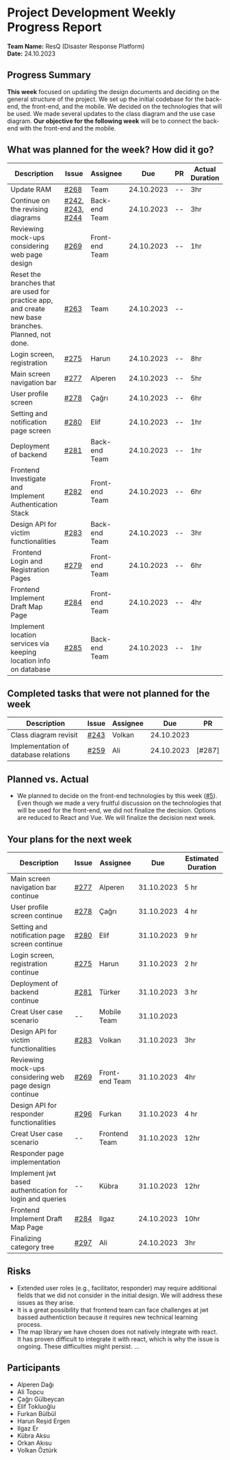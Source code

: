 # Project Development Weekly Progress Report

**Team Name:** ResQ (Disaster Response Platform)  
**Date:** 24.10.2023

## Progress Summary
**This week** focused on updating the design documents and deciding on the general structure of the project. We set up the initial codebase for the back-end, the front-end, and the mobile. We decided on the technologies that will be used. We made several updates to the class diagram and the use case diagram. **Our objective for the following week** will be to connect the back-end with the front-end and the mobile.

## What was planned for the week? How did it go?

| Description | Issue | Assignee | Due | PR | Actual Duration | Estimated Duration |
| --- | --- | --- | --- | --- | --- | --- |
| Update RAM | [#268](https://github.com/bounswe/bounswe2023group1/issues/268) | Team | 24.10.2023 |--| 3hr | 3 hr |
| Continue on the revising diagrams | [#242](https://github.com/bounswe/bounswe2023group1/issues/242), [#243](https://github.com/bounswe/bounswe2023group1/issues/243), [#244](https://github.com/bounswe/bounswe2023group1/issues/244) | Back-end Team | 24.10.2023 | -- |3hr| 2 hr | 
| Reviewing mock-ups considering web page design| [#269](https://github.com/bounswe/bounswe2023group1/issues/269) | Front-end Team | 24.10.2023 | -- |1hr| 2 hr | 
| Reset the branches that are used for practice app, and create new base branches. Planned, not done. | [#263](https://github.com/bounswe/bounswe2023group1/issues/263)| Team | 24.10.2023 | -- || 1 hr | 
| Login screen, registration | [#275](https://github.com/bounswe/bounswe2023group1/issues/275) | Harun | 24.10.2023| -- | 8hr | 10 hr|
| Main screen navigation bar | [#277](https://github.com/bounswe/bounswe2023group1/issues/277) | Alperen | 24.10.2023 | -- | 5hr | 10 hr |
| User profile screen | [#278](https://github.com/bounswe/bounswe2023group1/issues/278) | Çağrı | 24.10.2023| -- | 6hr | 10 hr |
| Setting and notification page screen | [#280](https://github.com/bounswe/bounswe2023group1/issues/280) | Elif | 24.10.2023 | -- | 1hr | 10 hr |
| Deployment of backend | [#281](https://github.com/bounswe/bounswe2023group1/issues/281) | Back-end Team | 24.10.2023| -- |1hr | 4 hr |
| Frontend Investigate and Implement Authentication Stack | [#282](https://github.com/bounswe/bounswe2023group1/issues/282) | Front-end Team | 24.10.2023 |-- | 6hr | 10 hr |
| Design API for victim functionalities | [#283](https://github.com/bounswe/bounswe2023group1/issues/283) | Back-end Team | 24.10.2023| -- | 3hr| 4 hr |
| Frontend Login and Registration Pages | [#279](https://github.com/bounswe/bounswe2023group1/issues/279) | Front-end Team | 24.10.2023| -- |6hr | 4 hr |
| Frontend Implement Draft Map Page | [#284](https://github.com/bounswe/bounswe2023group1/issues/284) | Front-end Team | 24.10.2023| -- | 4hr| 6 hr |
| Implement location services via keeping location info on database  | [#285](https://github.com/bounswe/bounswe2023group1/issues/285) | Back-end Team | 24.10.2023 | -- |1hr | 3 hr |


## Completed tasks that were not planned for the week

| Description  | Issue | Assignee | Due | PR |
| -------- | ----- | -------- | --- | --- |
| Class diagram revisit | [#243](https://github.com/bounswe/bounswe2023group1/issues/243) | Volkan | 24.10.2023|
| Implementation of database relations | [#259](https://github.com/bounswe/bounswe2023group1/issues/259)| Ali | 24.10.2023| [#287] |

## Planned vs. Actual
- We planned to decide on the front-end technologies by this week ([#5](#)). Even though we made a very fruitful discussion on the technologies that will be used for the front-end, we did not finalize the decision. Options are reduced to React and Vue. We will finalize the decision next week.

## Your plans for the next week
| Description | Issue | Assignee | Due | Estimated Duration |
| --- | --- | --- | --- | --- |
| Main screen navigation bar continue | [#277](https://github.com/bounswe/bounswe2023group1/issues/277) | Alperen | 31.10.2023 | 5 hr |
| User profile screen continue| [#278](https://github.com/bounswe/bounswe2023group1/issues/278) | Çağrı | 31.10.2023 | 4 hr |
| Setting and notification page screen continue| [#280](https://github.com/bounswe/bounswe2023group1/issues/280) | Elif | 31.10.2023 | 9 hr |
| Login screen, registration continue | [#275](https://github.com/bounswe/bounswe2023group1/issues/275) | Harun | 31.10.2023 | 2 hr|
| Deployment of backend continue| [#281](https://github.com/bounswe/bounswe2023group1/issues/281) | Türker | 31.10.2023 | 3 hr |
| Creat User case scenario | -- | Mobile Team | 31.10.2023|| 8hr|
| Design API for victim functionalities | [#283](https://github.com/bounswe/bounswe2023group1/issues/283) | Volkan | 31.10.2023 | 3hr|
| Reviewing mock-ups considering web page design continue| [#269](https://github.com/bounswe/bounswe2023group1/issues/269) | Front-end Team | 31.10.2023  |4hr|
| Design API for responder functionalities|[#296](https://github.com/bounswe/bounswe2023group1/issues/296) | Furkan | 31.10.2023 | 4 hr |
| Creat User case scenario | -- | Frontend Team | 31.10.2023| 12hr|
| Responder page implementation
| Implement jwt based authentication for login and queries| -- | Kübra | 31.10.2023| 12hr|
| Frontend Implement Draft Map Page | [#284](https://github.com/bounswe/bounswe2023group1/issues/284) | Ilgaz | 24.10.2023 | 10hr |
| Finalizing category tree | [#297](https://github.com/bounswe/bounswe2023group1/issues/297) | Ali | 24.10.2023 | 3hr |

## Risks
- Extended user roles (e.g., facilitator, responder) may require additional fields that we did not consider in the initial design. We will address these issues as they arise.
- It is a great possibility that frontend team can face challenges at jwt bassed authentiction because it requires new technical learning process.
- The map library we have chosen does not natively integrate with react. It has proven difficult to integrate it with react, which is why the issue is ongoing. These difficulties might persist. 
...

## Participants
- Alperen Dağı
- Ali Topcu
- Çağrı Gülbeycan
- Elif Tokluoğlu
- Furkan Bülbül
- Harun Reşid Ergen
- Ilgaz Er
- Kübra Aksu
- Orkan Akısu
- Volkan Öztürk
